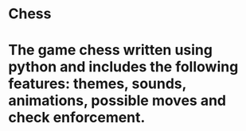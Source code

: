 # Chess

# The game chess written using python and includes the following features: themes, sounds, animations, possible moves and check enforcement.
